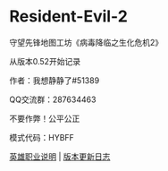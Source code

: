 # Resident-Evil-2
守望先锋地图工坊《病毒降临之生化危机2》

从版本0.52开始记录

作者：我想静静了#51389

QQ交流群：287634463

不要作弊！公平公正

模式代码：HYBFF

[英雄职业说明](https://github.com/AnnAngela/Resident-Evil-2/blob/master/%E8%8B%B1%E9%9B%84%E8%81%8C%E4%B8%9A%E8%AF%B4%E6%98%8E.md) | [版本更新日志](https://github.com/AnnAngela/Resident-Evil-2/blob/master/%E7%89%88%E6%9C%AC%E6%9B%B4%E6%96%B0%E6%97%A5%E5%BF%97.md)